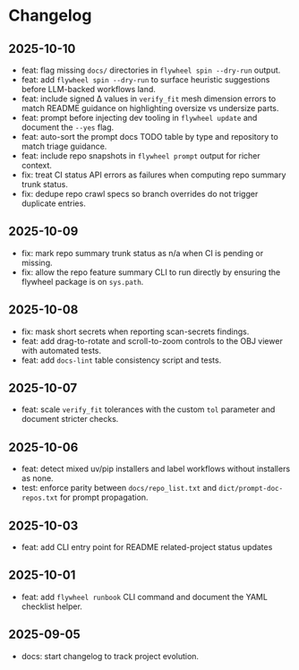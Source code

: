 # Changelog
## 2025-10-10
- feat: flag missing `docs/` directories in `flywheel spin --dry-run` output.
- feat: add `flywheel spin --dry-run` to surface heuristic suggestions before
  LLM-backed workflows land.
- feat: include signed Δ values in `verify_fit` mesh dimension errors to match
  README guidance on highlighting oversize vs undersize parts.
- feat: prompt before injecting dev tooling in `flywheel update` and document
  the `--yes` flag.
- feat: auto-sort the prompt docs TODO table by type and repository to match
  triage guidance.
- feat: include repo snapshots in `flywheel prompt` output for richer context.
- fix: treat CI status API errors as failures when computing repo summary trunk
  status.
- fix: dedupe repo crawl specs so branch overrides do not trigger duplicate
  entries.
## 2025-10-09
- fix: mark repo summary trunk status as n/a when CI is pending or missing.
- fix: allow the repo feature summary CLI to run directly by ensuring the flywheel package is on
  `sys.path`.

## 2025-10-08
- fix: mask short secrets when reporting scan-secrets findings.
- feat: add drag-to-rotate and scroll-to-zoom controls to the OBJ viewer with
  automated tests.
- feat: add `docs-lint` table consistency script and tests.

## 2025-10-07
- feat: scale `verify_fit` tolerances with the custom `tol` parameter and
  document stricter checks.

## 2025-10-06
- feat: detect mixed uv/pip installers and label workflows without installers as none.
- test: enforce parity between `docs/repo_list.txt` and `dict/prompt-doc-repos.txt` for prompt propagation.

## 2025-10-03
- feat: add CLI entry point for README related-project status updates

## 2025-10-01
- feat: add `flywheel runbook` CLI command and document the YAML checklist helper.

## 2025-09-05
- docs: start changelog to track project evolution.
